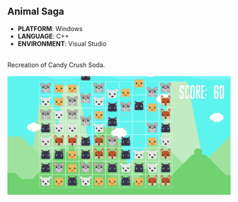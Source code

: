 ## Animal Saga
* **PLATFORM**: Windows
* **LANGUAGE**: C++
* **ENVIRONMENT**: Visual Studio
<br>
Recreation of Candy Crush Soda. 
<br>
<br>

<img src="github/animalSaga4.gif" width="700">
